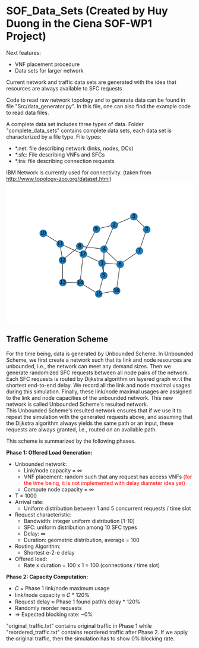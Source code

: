 # SOF_Data_Sets (Created by Huy Duong in the Ciena SOF-WP1 Project)

Next features:
- VNF placement procedure
- Data sets for larger network 

Current network and traffic data sets are generated with the idea that resources are always available to SFC requests

Code to read raw network topology and to generate data can be found in file "Src/data_generator.py".
In this file, one can also find the example code to read data files.

A complete data set includes three types of data.
Folder "complete_data_sets" contains complete data sets, each data set is characterized by a file type.
File types:
- *.net: file describing network (links, nodes, DCs)
- *.sfc: File describing VNFs and SFCs
- *.tra: file describing connection requests

IBM Network is currently used for connectivity. (taken from http://www.topology-zoo.org/dataset.html)
![IBM Network](IBM_net.png)

## Traffic Generation Scheme
For the time being, data is generated by Unbounded Scheme. In Unbounded Scheme, we first create a network such that 
its link and node resources are unbounded, i.e., the network can meet any demand sizes. Then we generate 
randomized SFC requests between all node pairs of the network. Each SFC requests is routed by Dijkstra algorithm on 
layered graph w.r.t the shortest end-to-end delay. We record all the link and node maximal usages during this 
simulation. 
Finally, these link/node maximal usages are assigned to the link and node capacities of the 
unbounded network. This new network is called Unbounded Scheme's resulted network.  
This Unbounded Scheme's resulted network ensures that if we use it to repeat the simulation with the generated 
requests above, and assuming that the Dijkstra algorithm always yields the same path or an input, these requests are 
always granted, i.e., routed on an available path.

This scheme is summarized by the following phases.<br>

**Phase 1: Offered Load Generation:**
- Unbounded network:
    - Link/node capacity = ∞
    - VNF placement: random such that any request has access VNFs <span style="color:red">(for the time being, it is 
      not implemented with delay diameter idea yet) </span>
    - Compute node capacity = ∞
- T = 1000
- Arrival rate: 
    - Uniform distribution between 1 and 5 concurrent requests / time slot
- Request characteristic:
    - Bandwidth: integer uniform distribution [1-10]
    - SFC: uniform distribution among 10 SFC types
    - Delay: ∞
    - Duration: geometric distribution, average = 100
- Routing Algorithm:
    - Shortest e-2-e delay
- Offered load:
    - Rate x duration = 100 x 1 = 100 (connections / time slot)
    
**Phase 2: Capacity Computation:**
- 𝐶 = Phase 1 link/node maximum usage 
- link/node capacity ≈ 𝐶 * 120%
- Request delay ≈ Phase 1 found path’s delay * 120%
- Randomly reorder requests
- => Expected blocking rate: ~0%

"original_traffic.txt" contains original traffic in Phase 1 while "reordered_traffic.txt" contains reordered traffic 
after 
Phase 2. If we apply the original traffic, then the simulation has to show 0% blocking rate. 

